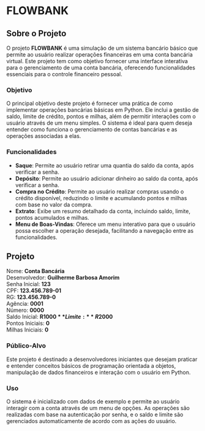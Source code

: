 # FLOWBANK

## Sobre o Projeto

O projeto **FLOWBANK** é uma simulação de um sistema bancário básico que permite ao usuário realizar operações financeiras em uma conta bancária virtual. Este projeto tem como objetivo fornecer uma interface interativa para o gerenciamento de uma conta bancária, oferecendo funcionalidades essenciais para o controle financeiro pessoal.

### Objetivo

O principal objetivo deste projeto é fornecer uma prática de como implementar operações bancárias básicas em Python. Ele inclui a gestão de saldo, limite de crédito, pontos e milhas, além de permitir interações com o usuário através de um menu simples. O sistema é ideal para quem deseja entender como funciona o gerenciamento de contas bancárias e as operações associadas a elas.

### Funcionalidades

- **Saque**: Permite ao usuário retirar uma quantia do saldo da conta, após verificar a senha.
- **Depósito**: Permite ao usuário adicionar dinheiro ao saldo da conta, após verificar a senha.
- **Compra no Crédito**: Permite ao usuário realizar compras usando o crédito disponível, reduzindo o limite e acumulando pontos e milhas com base no valor da compra.
- **Extrato**: Exibe um resumo detalhado da conta, incluindo saldo, limite, pontos acumulados e milhas.
- **Menu de Boas-Vindas**: Oferece um menu interativo para que o usuário possa escolher a operação desejada, facilitando a navegação entre as funcionalidades.

## Projeto

Nome: **Conta Bancária**  
Desenvolvedor: **Guilherme Barbosa Amorim**  
Senha Inicial: **123**  
CPF: **123.456.789-01**  
RG: **123.456.789-0**  
Agência: **0001**  
Número: **0000**  
Saldo Inicial: **R$1000**  
Limite: **R$2000**  
Pontos Iniciais: **0**  
Milhas Iniciais: **0**

### Público-Alvo

Este projeto é destinado a desenvolvedores iniciantes que desejam praticar e entender conceitos básicos de programação orientada a objetos, manipulação de dados financeiros e interação com o usuário em Python.

### Uso

O sistema é inicializado com dados de exemplo e permite ao usuário interagir com a conta através de um menu de opções. As operações são realizadas com base na autenticação por senha, e o saldo e limite são gerenciados automaticamente de acordo com as ações do usuário.
```
